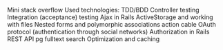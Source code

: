 
Mini stack overflow
Used technologies:
TDD/BDD
Controller testing
Integration (acceptance) testing
Ajax in Rails
ActiveStorage and working with files
Nested forms and polymorphic associations
action cable
OAuth protocol (authentication through social networks)
Authorization in Rails
REST API
pg fulltext search
Optimization and caching
